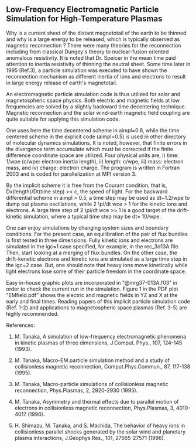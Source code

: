 ## Low-Frequency Electromagnetic Particle Simulation for High-Temperature Plasmas ##

Why is a current sheet of the distant magnetotail of the earth to be thinned and why is a large energy to be released, which is typically observed as magnetic reconnection ? There were many theories for the reconnection including from classical Dungey's theory to nuclear-fusion oriented anomalous resistivity. It is noted that Dr. Speicer in the mean time paid attention to inertia resistivity of thinning the neutral sheet. Some time later in 1995 (Ref.3), a particle simulation was executed to have shown the reconnection mechanism as different inertia of ions and electrons to result in large energy release of earth's magnetotail.

An electromagnetic particle simulation code is thus utilized for solar and magnetospheric space physics. Both electric and magnetic fields at low frequencies are solved by a slightly backward time decentering technique. Magnetic reconnection and the solar wind-earth magnetic field coupling are quite suitable for applying this simulation code.

One uses here the time decentered scheme in aimpl=0.6, while the time centered scheme in the explicit code (aimpl=0.5) is used in other directory of molecular dynamics simulations. It is noted, however, that finite errors in the divergence term accumulate which must be corrected if the finite difference coordinate space are utilized. Four physical units are, i) time: 1/wpe (c/wpe: electron inertia length), ii) length: c/wpe, iii) mass: electron mass, and iv) charge: electron charge. The program is written in Fortran 2003 and is coded for parallelization at MPI version 3.

By the implicit scheme it is free from the Courant condition, that is, Dx(length)/Dt(time step) >< c, the speed of light. For the backward differential scheme in aimpl > 0.5, a time step may be used as dt~1.2/wpe to dump out plasma oscillations, while 2 \pi/dt wce > 1 for the kinetic ions and electrons. A large time step of 2 \pi/dt wce >> 1 is a good target of the drift-kinetic simulation, where a typical time step may be dt= 10/wpe.

One can enjoy simulations by changing system sizes and boundary conditions. For the present case, an equilibration of the pair of flux bundles is first tested in three dimensions. Fully kinetic ions and electrons are simulated in the igc=1 case specified, for example, in the rec_3d13A file. Then, start looking at a merging of flux bundles. 
On the other case, the drift-kenetic electrons and kinetic ions are simulated as a large time step in the igc=2 case. But, one should note that heavy ions move kinetically while light electrons lose some of their particle freedom in the coordinate space.

Easy in-house graphic plots are incorporated in "@mrg37-013A.f03" in order to check the current run in the simulation. 
Figure 1 in the PDF plot "EMfield.pdf" shows the electric and magnetic fields in YZ and X at the early and final times. 
Reading papers of this implicit particle simulation code (Ref. 1-2) and applications to magnetospheric space plasmas (Ref. 3-5) are highly recommended.


References:

1. M. Tanaka, A simulation of low-frequency electromagnetic phenomena in kinetic plasmas of three dimensions, J.Comput. Phys., 107, 124-145 (1993).

2. M. Tanaka, Macro-EM particle simulation method and a study of collisionless magnetic reconnection, Comput.Phys.Commun., 87, 117-138 (1995).

3. M. Tanaka, Macro-particle simulations of collisionless magnetic reconnection, Phys.Plasmas, 2, 2920-2930 (1995).

4. M. Tanaka, Asymmetry and thermal effects due to parallel motion of electrons in collisionless magnetic reconnection, Phys.Plasmas, 3, 4010-4017 (1996).

5.  H. Shimazu, M. Tanaka, and S. Machida, The behavior of heavy ions in collisionless parallel shocks generated by the solar wind and planetary plasma interactions, J.Geophys.Res., 101, 27565-27571 (1996).


